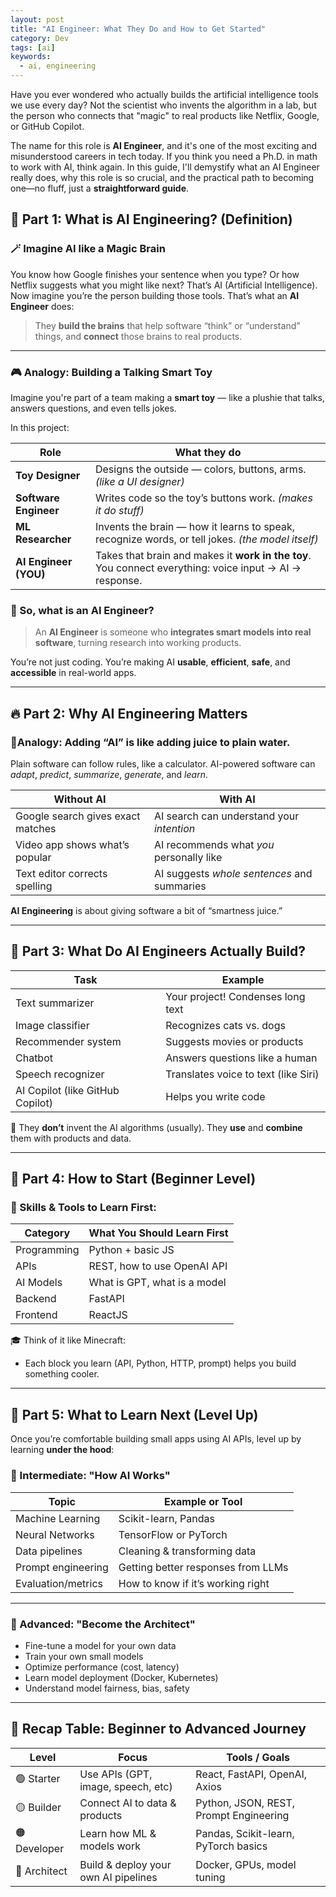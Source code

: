 ```yaml
---
layout: post
title: "AI Engineer: What They Do and How to Get Started"
category: Dev
tags: [ai]
keywords:
  - ai, engineering
---
```


Have you ever wondered who actually builds the artificial intelligence tools we use every day? Not the scientist who invents the algorithm in a lab, but the person who connects that "magic" to real products like Netflix, Google, or GitHub Copilot.

The name for this role is **AI Engineer**, and it's one of the most exciting and misunderstood careers in tech today. If you think you need a Ph.D. in math to work with AI, think again. In this guide, I'll demystify what an AI Engineer really does, why this role is so crucial, and the practical path to becoming one—no fluff, just a **straightforward guide**.

## 🧠 Part 1: **What is AI Engineering? (Definition)**

### 🪄 **Imagine AI like a Magic Brain**

You know how Google finishes your sentence when you type? Or how Netflix suggests what you might like next? That’s AI (Artificial Intelligence).
Now imagine you’re the person building those tools. That’s what an **AI Engineer** does:

> They **build the brains** that help software “think” or “understand” things, and **connect** those brains to real products.

---

### 🎮 Analogy: Building a Talking Smart Toy

Imagine you're part of a team making a **smart toy** — like a plushie that talks, answers questions, and even tells jokes.

In this project:

| Role                  | What they do                                                                                            |
| --------------------- | ------------------------------------------------------------------------------------------------------- |
| **Toy Designer**      | Designs the outside — colors, buttons, arms. *(like a UI designer)*                                     |
| **Software Engineer** | Writes code so the toy’s buttons work. *(makes it do stuff)*                                            |
| **ML Researcher**     | Invents the brain — how it learns to speak, recognize words, or tell jokes. *(the model itself)*        |
| **AI Engineer (YOU)** | Takes that brain and makes it **work in the toy**. You connect everything: voice input → AI → response. |

### 🧩 So, what is an AI Engineer?

> An **AI Engineer** is someone who **integrates smart models into real software**, turning research into working products.

You’re not just coding. You’re making AI **usable**, **efficient**, **safe**, and **accessible** in real-world apps.

---

## 🔥 Part 2: **Why AI Engineering Matters**

### 🧃Analogy: Adding “AI” is like adding juice to plain water.

Plain software can follow rules, like a calculator.
AI-powered software can *adapt*, *predict*, *summarize*, *generate*, and *learn*.

| Without AI                        | With AI                                     |
| --------------------------------- | ------------------------------------------- |
| Google search gives exact matches | AI search can understand your *intention*   |
| Video app shows what’s popular    | AI recommends what *you* personally like    |
| Text editor corrects spelling     | AI suggests *whole sentences* and summaries |

**AI Engineering** is about giving software a bit of “smartness juice.”

---

## 🧱 Part 3: **What Do AI Engineers Actually Build?**

| Task                             | Example                              |
| -------------------------------- | ------------------------------------ |
| Text summarizer                  | Your project! Condenses long text    |
| Image classifier                 | Recognizes cats vs. dogs             |
| Recommender system               | Suggests movies or products          |
| Chatbot                          | Answers questions like a human       |
| Speech recognizer                | Translates voice to text (like Siri) |
| AI Copilot (like GitHub Copilot) | Helps you write code                 |

🧩 They **don’t** invent the AI algorithms (usually).
They **use** and **combine** them with products and data.

---

## 🚀 Part 4: **How to Start (Beginner Level)**

### 🧰 Skills & Tools to Learn First:

| Category    | What You Should Learn First  |
| ----------- | ---------------------------- |
| Programming | Python + basic JS            |
| APIs        | REST, how to use OpenAI API  |
| AI Models   | What is GPT, what is a model |
| Backend     | FastAPI                      |
| Frontend    | ReactJS                      |

🎓 Think of it like Minecraft:

* Each block you learn (API, Python, HTTP, prompt) helps you build something cooler.

---

## 🧗 Part 5: **What to Learn Next (Level Up)**

Once you’re comfortable building small apps using AI APIs, level up by learning **under the hood**:

### 🧪 Intermediate: "How AI Works"

| Topic              | Example or Tool                    |
| ------------------ | ---------------------------------- |
| Machine Learning   | Scikit-learn, Pandas               |
| Neural Networks    | TensorFlow or PyTorch              |
| Data pipelines     | Cleaning & transforming data       |
| Prompt engineering | Getting better responses from LLMs |
| Evaluation/metrics | How to know if it’s working right  |

---

### 🧠 Advanced: "Become the Architect"

* Fine-tune a model for your own data
* Train your own small models
* Optimize performance (cost, latency)
* Learn model deployment (Docker, Kubernetes)
* Understand model fairness, bias, safety

---

## 🌟 Recap Table: Beginner to Advanced Journey

| Level        | Focus                                | Tools / Goals                          |
| ------------ | ------------------------------------ | -------------------------------------- |
| 🟢 Starter   | Use APIs (GPT, image, speech, etc)   | React, FastAPI, OpenAI, Axios          |
| 🟡 Builder   | Connect AI to data & products        | Python, JSON, REST, Prompt Engineering |
| 🟠 Developer | Learn how ML & models work           | Pandas, Scikit-learn, PyTorch basics   |
| 🔴 Architect | Build & deploy your own AI pipelines | Docker, GPUs, model tuning             |
